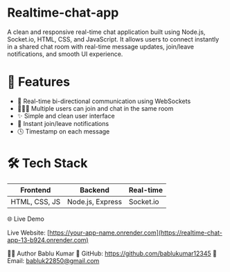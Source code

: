# Realtime-chat-app

A clean and responsive real-time chat application built using Node.js, Socket.io, HTML, CSS, and JavaScript. It allows users to connect instantly in a shared chat room with real-time message updates, join/leave notifications, and smooth UI experience.

# 🚀 Features

- 🔌 Real-time bi-directional communication using WebSockets
- 🧑‍🤝‍🧑 Multiple users can join and chat in the same room
- ✨ Simple and clean user interface
- 🔔 Instant join/leave notifications
- 🕓 Timestamp on each message

# 🛠️ Tech Stack

| Frontend     | Backend          | Real-time |
|--------------|------------------|-----------|
| HTML, CSS, JS | Node.js, Express | Socket.io |

🌐 Live Demo

Live Website: [https://your-app-name.onrender.com](https://realtime-chat-app-13-b924.onrender.com)

🙋‍♂️ Author
Bablu Kumar
🔗 GitHub: https://github.com/bablukumar12345
📧 Email: babluk22850@gmail.com




